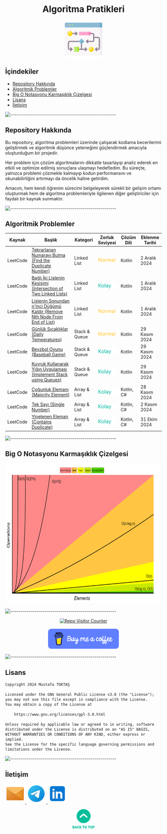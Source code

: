 <h1 align="center">
Algoritma Pratikleri<a name="readme-top"></a>
</h1>

<div align="center">
  <img src="./Readme Resources/Algoritma Pratikleri Logo.png" alt="Logo" width="120"/>
</div>

## İçindekiler  

- [Repository Hakkında](#repository-hakkında)
- [Algoritmik Problemler](#algoritmik-problemler)
- [Big O Notasyonu Karmaşıklık Çizelgesi](#big-o-notasyonu-karmaşıklık-çizelgesi)
- [Lisans](#lisans)
- [İletişim](#i̇letişim)


![-----------------------------------------------------](./Readme%20Resources/Çizgi.png)

## Repository Hakkında 

Bu repository, algoritma problemleri üzerinde çalışarak kodlama becerilerimi geliştirmek ve algoritmik
düşünce yeteneğimi güçlendirmek amacıyla oluşturduğum bir projedir.

Her problem için çözüm algoritmalarını dikkatle tasarlayıp analiz ederek en etkili ve optimize edilmiş sonuçlara ulaşmayı hedefledim.
Bu süreçte, yalnızca problemi çözmekle kalmayıp kodun performansını ve okunabilirliğini artırmayı da öncelik haline getirdim.

Amacım, hem kendi öğrenim sürecimi belgeleyerek sürekli bir gelişim ortamı oluşturmak hem de
algoritma problemleriyle ilgilenen diğer geliştiriciler için faydalı bir kaynak sunmaktır.


![-----------------------------------------------------](./Readme%20Resources/Çizgi.png)

## Algoritmik Problemler

<table>
  <thead>
    <tr>
      <th>Kaynak</th>
      <th>Başlık</th>
      <th>Kategori</th>
      <th>Zorluk Seviyesi</th>
      <th>Çözüm Dili</th>
      <th>Eklenme Tarihi</th>
    </tr>
  </thead>
  <tbody>
  <tr>
      <td>LeetCode</td>
      <td> <a href="./İçerikler/9) Find the Duplicate Number/Problem.md">Tekrarlanan Numarayı Bulma (Find the Duplicate Number)</a> </td>
      <td>Linked List</td>
      <td> <img src="./Readme Resources/Zorluk Seviyeleri/Normal.png" alt="Normal" height="20"> </td>
      <td>Kotlin</td>
      <td>2 Aralık 2024</td>
    </tr>
  <tr>
      <td>LeetCode</td>
      <td> <a href="./İçerikler/8) Intersection of Two Linked Lists/Problem.md">Bağlı İki Listenin Kesişimi (Intersection of Two Linked Lists)</a> </td>
      <td>Linked List</td>
      <td> <img src="./Readme Resources/Zorluk Seviyeleri/Kolay.png" alt="Kolay" height="20"> </td>
      <td>Kotlin</td>
      <td>1 Aralık 2024</td>
    </tr>
  <tr>
      <td>LeetCode</td>
      <td> <a href="./İçerikler/7) Remove Nth Node From End of List/Problem.md">Listenin Sonundan n'inci Düğümü Kaldır (Remove Nth Node From End of List)</a> </td>
      <td>Linked List</td>
      <td> <img src="./Readme Resources/Zorluk Seviyeleri/Normal.png" alt="Normal" height="20"> </td>
      <td>Kotlin</td>
      <td>1 Aralık 2024</td>
    </tr>
  <tr>
      <td>LeetCode</td>
      <td> <a href="./İçerikler/6) Daily Temperatures/Problem.md">Günlük Sıcaklıklar (Daily Temperatures)</a> </td>
      <td>Stack & Queue</td>
      <td> <img src="./Readme Resources/Zorluk Seviyeleri/Normal.png" alt="Normal" height="20"> </td>
      <td>Kotlin</td>
      <td>29 Kasım 2024</td>
    </tr>
  <tr>
      <td>LeetCode</td>
      <td> <a href="./İçerikler/5) Baseball Game/Problem.md">Beyzbol Oyunu (Baseball Game)</a> </td>
      <td>Stack & Queue</td>
      <td> <img src="./Readme Resources/Zorluk Seviyeleri/Kolay.png" alt="Kolay" height="20"> </td>
      <td>Kotlin</td>
      <td>29 Kasım 2024</td>
    </tr>
  <tr>
      <td>LeetCode</td>
      <td> <a href="./İçerikler/4) Implement Stack using Queues/Problem.md">Kuyruk Kullanarak Yığın Uygulaması (Implement Stack using Queues)</a> </td>
      <td>Stack & Queue</td>
      <td> <img src="./Readme Resources/Zorluk Seviyeleri/Kolay.png" alt="Kolay" height="20"> </td>
      <td>Kotlin</td>
      <td>29 Kasım 2024</td>
    </tr>
    <tr>
      <td>LeetCode</td>
      <td> <a href="./İçerikler/3) Majority Element/Problem.md">Çoğunluk Elemanı (Majority Element)</a> </td>
      <td>Array & List</td>
      <td> <img src="./Readme Resources/Zorluk Seviyeleri/Kolay.png" alt="Kolay" height="20"> </td>
      <td>Kotlin, C#</td>
      <td>28 Kasım 2024</td>
    </tr>
    <tr>
      <td>LeetCode</td>
      <td> <a href="./İçerikler/2) Single Number/Problem.md">Tek Sayı (Single Number)</a> </td>
      <td>Array & List</td>
      <td> <img src="./Readme Resources/Zorluk Seviyeleri/Kolay.png" alt="Kolay" height="20"> </td>
      <td>Kotlin, C#</td>
      <td>2 Kasım 2024</td>
    </tr>
    <tr>
      <td>LeetCode</td>
      <td> <a href="./İçerikler/1) Contains Dublicate/Problem.md">Yinelenen Eleman (Contains Duplicate)</a> </td>
      <td>Array & List</td>
      <td> <img src="./Readme Resources/Zorluk Seviyeleri/Kolay.png" alt="Kolay" height="20"> </td>
      <td>Kotlin, C#</td>
      <td>31 Ekim 2024</td>
    </tr>
  </tbody>
</table>


![-----------------------------------------------------](./Readme%20Resources/Çizgi.png)

## Big O Notasyonu Karmaşıklık Çizelgesi

<img src="./Readme Resources/Big O Karmaşıklık Grafiği.png" alt="Big O Notasyonu Karmaşıklık Çizelgesi" height="450"/>


![-----------------------------------------------------](./Readme%20Resources/Çizgi.png)

<div align="center">
  <a href="https://github.com/mustafatoktas/W.BE_RepoVisitorCounterAPI" target="_blank"> <img src="https://toktasoft.com/api/github2/repo-visitor-counter.php?repo=zuytvs6kx4d8bge&show_repo_name=1&show_date=1&show_brand=0&txt_color=209,215,224&bg_color=45,52,58" alt="Repo Visitor Counter"/> </a>
</div>

  <br>
  
<div align="center">
  <a href="https://buymeacoffee.com/mustafatoktas" target="_blank"> <img src="./Readme Resources/İletişim/Buy Me a Coffee.png" alt="Buy Me a Coffee" height="64"/> </a>
</div>


![-----------------------------------------------------](./Readme%20Resources/Çizgi.png)

## Lisans

```
Copyright 2024 Mustafa TOKTAŞ

Licensed under the GNU General Public License v3.0 (the "License");
you may not use this file except in compliance with the License.
You may obtain a copy of the License at

    https://www.gnu.org/licenses/gpl-3.0.html

Unless required by applicable law or agreed to in writing, software
distributed under the License is distributed on an "AS IS" BASIS,
WITHOUT WARRANTIES OR CONDITIONS OF ANY KIND, either express or implied.
See the License for the specific language governing permissions and
limitations under the License.
```


![-----------------------------------------------------](./Readme%20Resources/Çizgi.png)

## İletişim

<a href="mailto:info@mustafatoktas.com"              target="_blank"> <img src="./Readme Resources/İletişim/Mail.png"     alt="Mail"     width="64"/> </a>
<a href="https://t.me/mustafatoktas00"               target="_blank"> <img src="./Readme Resources/İletişim/Telegram.png" alt="Telegram" width="64"/> </a>
<a href="https://www.linkedin.com/in/mustafatoktas/" target="_blank"> <img src="./Readme Resources/İletişim/LinkedIn.png" alt="LinkedIn" width="64"/> </a>

<p align="center">
  <a href="#readme-top"> <img src="./Readme Resources/Back to Top.png" alt="Back to Top" height="64"/> </a>
</p>